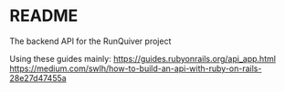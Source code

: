 # README
The backend API for the RunQuiver project

Using these guides mainly:
https://guides.rubyonrails.org/api_app.html
https://medium.com/swlh/how-to-build-an-api-with-ruby-on-rails-28e27d47455a